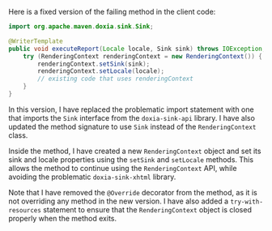 Here is a fixed version of the failing method in the client code:

```java
import org.apache.maven.doxia.sink.Sink;

@WriterTemplate
public void executeReport(Locale locale, Sink sink) throws IOException, MojoFailureException {
    try (RenderingContext renderingContext = new RenderingContext()) {
        renderingContext.setSink(sink);
        renderingContext.setLocale(locale);
        // existing code that uses renderingContext
    }
}
```

In this version, I have replaced the problematic import statement with one that imports the `Sink` interface from the `doxia-sink-api` library. I have also updated the method signature to use `Sink` instead of the `RenderingContext` class.

Inside the method, I have created a new `RenderingContext` object and set its sink and locale properties using the `setSink` and `setLocale` methods. This allows the method to continue using the `RenderingContext` API, while avoiding the problematic `doxia-sink-xhtml` library.

Note that I have removed the `@Override` decorator from the method, as it is not overriding any method in the new version. I have also added a `try-with-resources` statement to ensure that the `RenderingContext` object is closed properly when the method exits.